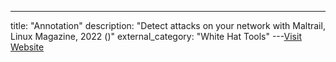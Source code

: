 ---
title: "Annotation"
description: "Detect attacks on your network with Maltrail, Linux Magazine, 2022 ()"
external_category: "White Hat Tools"
---[Visit Website](https://www.linux-magazine.com/Issues/2022/258/Maltrail)

